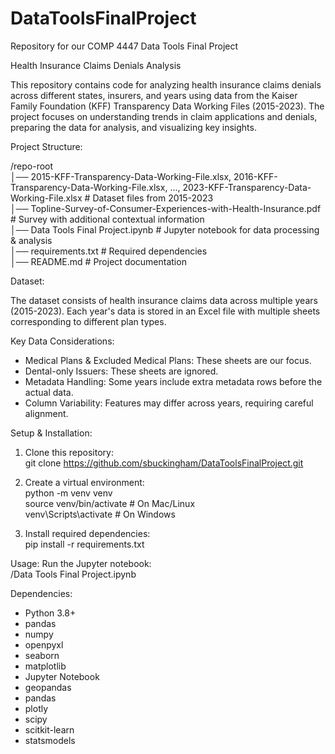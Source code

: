 # DataToolsFinalProject   
Repository for our COMP 4447 Data Tools Final Project  

Health Insurance Claims Denials Analysis  

This repository contains code for analyzing health insurance claims denials across different states, insurers, and years using data from the Kaiser Family Foundation (KFF) Transparency Data Working Files (2015-2023). The project focuses on understanding trends in claim applications and denials, preparing the data for analysis, and visualizing key insights.

Project Structure:  

/repo-root  
│── 2015-KFF-Transparency-Data-Working-File.xlsx, 2016-KFF-Transparency-Data-Working-File.xlsx, ..., 2023-KFF-Transparency-Data-Working-File.xlsx   # Dataset files from 2015-2023   
│── Topline-Survey-of-Consumer-Experiences-with-Health-Insurance.pdf # Survey with additional contextual information   
│── Data Tools Final Project.ipynb      # Jupyter notebook for data processing & analysis    
│── requirements.txt                  # Required dependencies   
│── README.md                         # Project documentation   

Dataset:   

The dataset consists of health insurance claims data across multiple years (2015-2023). Each year's data is stored in an Excel file with multiple sheets corresponding to different plan types.   

Key Data Considerations:   
- Medical Plans & Excluded Medical Plans: These sheets are our focus.  
- Dental-only Issuers: These sheets are ignored.  
- Metadata Handling: Some years include extra metadata rows before the actual data.   
- Column Variability: Features may differ across years, requiring careful alignment.   

Setup & Installation:   

1. Clone this repository:   
   git clone https://github.com/sbuckingham/DataToolsFinalProject.git   

2. Create a virtual environment:   
   python -m venv venv   
   source venv/bin/activate   # On Mac/Linux   
   venv\Scripts\activate      # On Windows   

3. Install required dependencies:  
   pip install -r requirements.txt   

Usage:   Run the Jupyter notebook:   
   /Data Tools Final Project.ipynb   


Dependencies:
- Python 3.8+
- pandas
- numpy
- openpyxl
- seaborn
- matplotlib
- Jupyter Notebook
- geopandas
- pandas
- plotly
- scipy
- scitkit-learn
- statsmodels


